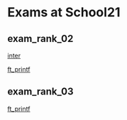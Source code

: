 
# Exams at School21

## exam_rank_02

[inter](https://github.com/D-Dashka/school21_exams/tree/main/exam_rank_02/inter)

[ft_printf](https://github.com/D-Dashka/school21_exams/tree/main/exam_rank_02/ft_printf_exam)

## exam_rank_03

[ft_printf](https://github.com/D-Dashka/school21_exams/tree/main/exam_rank_03/ft_printf)

